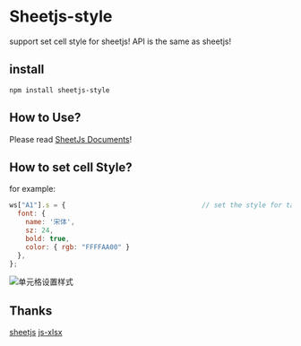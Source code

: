 
# Sheetjs-style
support set cell style for sheetjs!
API is the same as sheetjs!


## install
```
npm install sheetjs-style
```

## How to Use?
Please read [SheetJs Documents](https://github.com/SheetJS/sheetjs/blob/3468395494c450ea8ba7e20afb1bd6127f516ccd/README.md)!

## How to set cell Style?
for example:
```js
ws["A1"].s = {									// set the style for target cell
  font: {
    name: '宋体',
    sz: 24,
    bold: true,
    color: { rgb: "FFFFAA00" }
  },
};
```
![单元格设置样式](./imgs/1.pnng)

## Thanks
[sheetjs](https://github.com/SheetJS/sheetjs)
[js-xlsx](https://github.com/protobi/js-xlsx)